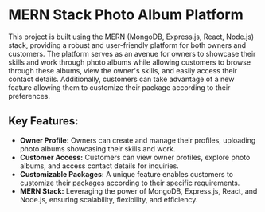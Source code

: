 # MERN Stack Photo Album Platform

This project is built using the MERN (MongoDB, Express.js, React, Node.js) stack, providing a robust and user-friendly platform for both owners and customers. The platform serves as an avenue for owners to showcase their skills and work through photo albums while allowing customers to browse through these albums, view the owner's skills, and easily access their contact details. Additionally, customers can take advantage of a new feature allowing them to customize their package according to their preferences.

## Key Features:

- **Owner Profile:** Owners can create and manage their profiles, uploading photo albums showcasing their skills and work.
- **Customer Access:** Customers can view owner profiles, explore photo albums, and access contact details for inquiries.
- **Customizable Packages:** A unique feature enables customers to customize their packages according to their specific requirements.
- **MERN Stack:** Leveraging the power of MongoDB, Express.js, React, and Node.js, ensuring scalability, flexibility, and efficiency.
